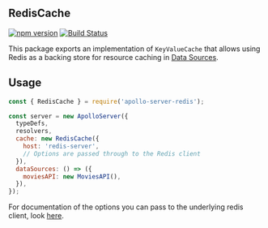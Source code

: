 ## RedisCache

[![npm version](https://badge.fury.io/js/apollo-server-redis.svg)](https://badge.fury.io/js/apollo-server-redis)
[![Build Status](https://circleci.com/gh/apollographql/apollo-server.svg?style=svg)](https://circleci.com/gh/apollographql/apollo-server)

This package exports an implementation of `KeyValueCache` that allows using Redis as a backing store for resource caching in [Data Sources](https://www.apollographql.com/docs/apollo-server/v2/features/data-sources.html).

## Usage

```js
const { RedisCache } = require('apollo-server-redis');

const server = new ApolloServer({
  typeDefs,
  resolvers,
  cache: new RedisCache({
    host: 'redis-server',
    // Options are passed through to the Redis client
  }),
  dataSources: () => ({
    moviesAPI: new MoviesAPI(),
  }),
});
```

For documentation of the options you can pass to the underlying redis client, look [here](https://github.com/NodeRedis/node_redis).
